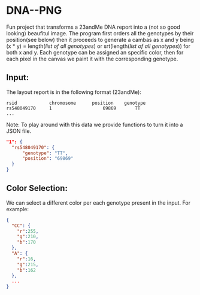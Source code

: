 # DNA--PNG
Fun project that transforms a 23andMe DNA report into a (not so good looking) beaufitul image. The program first orders all the genotypes by their position(see below) then it proceeds to generate a cambas as x and y being (x * y) = length(*list of all genotypes*) or srt(length(*list of all genotypes*)) for both x and y. Each genotype can be assigned an specific color, then for each pixel in the canvas we paint it with the corresponding genotype.

## Input:
The layout report is in the following format (23andMe):
```
rsid            chromosome	    position	genotype
rs548049170     1                   69869       TT
...
```
Note: To play around with this data we provide functions to turn it into a JSON file. 
```json
"1": {
  "rs548049170": {
      "genotype": "TT",
      "position": "69869"
  }
}
 ```
 ## Color Selection:
We can select a different color per each genotype present in the input. For example:
```json
{
  "CC": {
    "r":255,
    "g":210,
    "b":170
  },
  "A": {
    "r":16,
    "g":215,
    "b":162
  },
  ...
}
 ```
